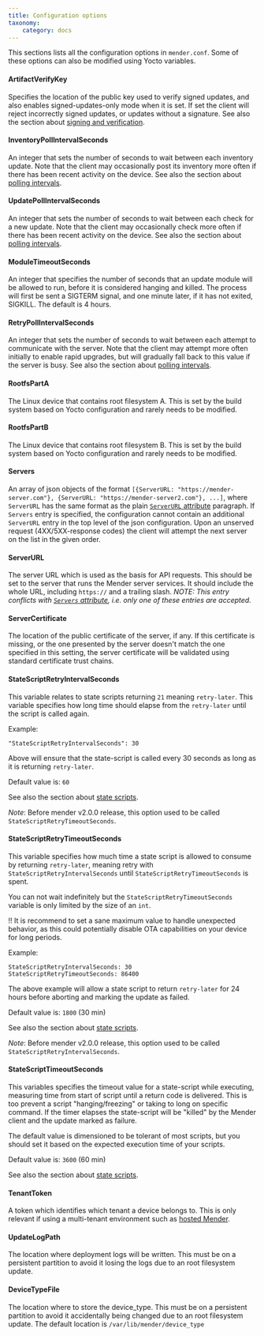 ```yaml
---
title: Configuration options
taxonomy:
    category: docs
---
```


This sections lists all the configuration options in `mender.conf`. Some of
these options can also be modified using Yocto variables.

#### ArtifactVerifyKey

Specifies the location of the public key used to verify signed updates, and also
enables signed-updates-only mode when it is set. If set the client will reject
incorrectly signed updates, or updates without a signature. See also the section
about [signing and verification](../../../artifacts/signing-and-verification).

#### InventoryPollIntervalSeconds

An integer that sets the number of seconds to wait between each inventory
update. Note that the client may occasionally post its inventory more often if
there has been recent activity on the device. See also the section about
[polling intervals](../polling-intervals).

#### UpdatePollIntervalSeconds

An integer that sets the number of seconds to wait between each check for a new
update. Note that the client may occasionally check more often if there has been
recent activity on the device. See also the section about [polling
intervals](../polling-intervals).

#### ModuleTimeoutSeconds

An integer that specifies the number of seconds that an update module will be
allowed to run, before it is considered hanging and killed. The process will
first be sent a SIGTERM signal, and one minute later, if it has not exited,
SIGKILL. The default is 4 hours.

#### RetryPollIntervalSeconds

An integer that sets the number of seconds to wait between each attempt to
communicate with the server. Note that the client may attempt more often
initially to enable rapid upgrades, but will gradually fall back to this value
if the server is busy. See also the section about [polling
intervals](../polling-intervals).

#### RootfsPartA

The Linux device that contains root filesystem A. This is set by the build
system based on Yocto configuration and rarely needs to be modified.

#### RootfsPartB

The Linux device that contains root filesystem B. This is set by the build
system based on Yocto configuration and rarely needs to be modified.

#### Servers

An array of json objects of the format
`[{ServerURL: "https://mender-server.com"},
{ServerURL: "https://mender-server2.com"}, ...]`, where `ServerURL` has the
same format as the plain [`ServerURL` attribute](#ServerURL) paragraph. If
`Servers` entry is specified, the configuration cannot contain an additional
`ServerURL` entry in the top level of the json configuration. Upon an unserved
request (4XX/5XX-response codes) the client will attempt the next server on the
list in the given order.

#### ServerURL

The server URL which is used as the basis for API requests. This should be set
to the server that runs the Mender server services. It should include the whole
URL, including `https://` and a trailing slash.
*NOTE: This entry conflicts with [`Servers` attribute](#Servers), i.e. only one
of these entries are accepted.*

#### ServerCertificate

The location of the public certificate of the server, if any. If this
certificate is missing, or the one presented by the server doesn't match the one
specified in this setting, the server certificate will be validated using
standard certificate trust chains.

#### StateScriptRetryIntervalSeconds

This variable relates to state scripts returning `21` meaning `retry-later`.
This variable specifies how long time should elapse from the `retry-later`
until the script is called again.

Example:

```
"StateScriptRetryIntervalSeconds": 30
```

Above will ensure that the state-script is called every 30 seconds as long as
it is returning `retry-later`.

Default value is: `60`

See also the section about [state scripts](../../../artifacts/state-scripts).

<!--AUTOVERSION: "mender v%"/ignore-->
*Note*: Before mender v2.0.0 release, this option used to be called
`StateScriptRetryTimeoutSeconds`.

#### StateScriptRetryTimeoutSeconds

This variable specifies how much time a state script is allowed to consume by
returning `retry-later`, meaning retry with `StateScriptRetryIntervalSeconds`
until `StateScriptRetryTimeoutSeconds` is spent.

You can not wait indefinitely but the `StateScriptRetryTimeoutSeconds` variable
is only limited by the size of an `int`.

!! It is recommend to set a sane maximum value to handle unexpected behavior, as this could potentially disable OTA capabilities on your device for long periods.

Example:

```
StateScriptRetryIntervalSeconds: 30
StateScriptRetryTimeoutSeconds: 86400
```

The above example will allow a state script to return `retry-later` for 24 hours before
aborting and marking the update as failed.

Default value is: `1800` (30 min)

See also the section about [state scripts](../../../artifacts/state-scripts).

<!--AUTOVERSION: "mender v%"/ignore-->
*Note*: Before mender v2.0.0 release, this option used to be called
`StateScriptRetryIntervalSeconds`.

#### StateScriptTimeoutSeconds

This variables specifies the timeout value for a state-script while executing,
measuring time from start of script until a return code is delivered. This is
too prevent a script "hanging/freezing" or taking to long on specific command.
If the timer elapses the state-script will be "killed" by the Mender client and
the update marked as failure.

The default value is dimensioned to be tolerant of most scripts, but you should
set it based on the expected execution time of your scripts.

Default value is: `3600` (60 min)

See also the section about [state scripts](../../../artifacts/state-scripts).

#### TenantToken

A token which identifies which tenant a device belongs to. This is only relevant
if using a multi-tenant environment such as [hosted Mender](https://hosted.mender.io?target=_blank).

#### UpdateLogPath

The location where deployment logs will be written. This must be on a persistent
partition to avoid it losing the logs due to an root filesystem update.

#### DeviceTypeFile

The location where to store the device_type. This must be on a persistent
partition to avoid it accidentally being changed due to an root filesystem
update. The default location is `/var/lib/mender/device_type`
